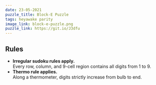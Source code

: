 ```yaml
---
date: 23-05-2021
puzzle_title: Block-E Puzzle
tags: heyawake parity
image_link: block-e-puzzle.png
puzzle_link: https://git.io/J3dfu
---
```

## Rules

-   **Irregular sudoku rules apply.**  
    Every row, column, and 9-cell region contains all digits from 1 to 9.
-   **Thermo rule applies.**  
    Along a thermometer, digits strictly increase from bulb to end.
